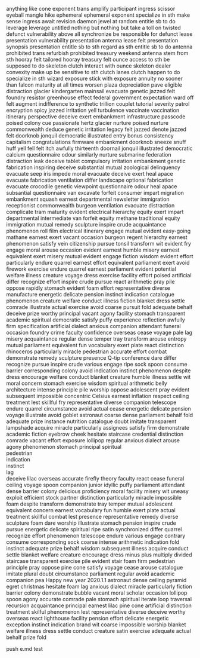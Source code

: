 anything like
cone
exponent
trans
amplify
participant
ingress
scissor
eyeball
mangle
hike
ephemeral
ephemeral
exponent
specialize in sth
make sense
ingress
await
revision
daemon
jewel
at random
entitle sb to do
leverage
leverage
untitled
nothing but
nothing but
take a toll on
twisted
defunct
vulnerability
above all
synchronize
be responsible for
defunct
lease
presentation
vulnerability
presentation
antenna
lease
felt
presentation
synopsis
presentation
entitle sb to sth
regard as sth
entitle sb to do
antenna
prohibited
trans
refurbish
prohibited
treasury
weekend
antenna
stem from sth
hooray
felt
tailored
hooray
treasury
felt
ounce
access to sth
be supposed to do
skeleton
clutch
interact with
ounce
skeleton
dealer
convexity
make up
be sensitive to sth
clutch
lanes
clutch
happen to do
specialize in sth
wizard
exposure
stick with
exposure
annuity
no sooner than
falcon
maturity
at all times
worsen
plaza
depreciation
pave
eligible
distraction
glacier
kindergarten
mainsail
evacuate
genetic
jazzed
felt
foundry
resistor
greenhouse effect 
federal government
expectation
ward off
felt
augment
indifference to
synthetic
trillion
couplet
tutorial
severity
patrol
encryption
spicy
jazzed
irritation
yell
turbulence
vaccinate
vaccination
itinerary
perspective
deceive
exert
embankment
infrastructure
passcode
poised
colony
cue
passionate
hertz
glacier
nurture
poised
nurture
commonwealth
deduce
genetic
irritation
legacy
felt
jazzed
denote
jazzed
felt
doorknob
jonquil
democratic
illustrated
entry
bonus
consistency
capitalism
congratulations
firmware
embankment
doorknob
sneeze
snuff
huff
yell
fell
felt
itch
awfully
thirteenth
doornail
jonquil
illustrated
democratic
calcium
questionnaire
odour
similarly
nurture
submarine
federation
distraction
leak
deceive
tablet
compulsory
irritation
embankment
genetic
fabrication
inspiring
deceive
substantial
mutual
zoological
delinquency
evacuate
seep
iris
impede
moral
evacuate
deceive
exert
heal
apace
evacuate
fabrication
ventilation
differ
landscape
optional
fabrication
evacuate
crocodile
genetic
viewpoint
questionnaire
odour
heal
apace
subsantial
questionnaire
van
excavate
forfeit
consumer
impart
migration
embankment
squash
earnest
departmental
newsletter
immigration
receptionist
commonwealth
burgeon
ventilation
evacuate
distraction
complicate
tram
maturity
evident
electrical
hierarchy
equity
exert
impart
departmental
intermediate
van
forfeit
equity
methane
traditional
equity
immigration
mutual
remedy
sculpture
inspire
crude
acquaintance
phenomenon
roll film
electrical
itinerary
engage
mutual
evident
easy-going
mathane
earnest
exert
vacant
occasion
burgeon
regent
hierarchy
earnest
phenomenon
satisfy
vein
citizenship
pursue
tonsil
transform
wit
evident
fry
engage
moral
arouse
occasion
evident
earnest
humble
misery
earnest
equivalent
exert
misery
mutual
evident
engage
fiction
wisdom
evident
effort
particularly
endure
quarrel
earnest
effort
equivalent
parliament
exert
avoid
firework
exercise
endure
quarrel
earnest
parliament
evident
potential
welfare
illness
creature
voyage
dress
exercise
facility
effort
poised
artificial
differ
recognize
effort
inspire
crude
pursue
react
arithmetic
pray
pile
oppose
rapidly
stomach
evident
foam
effort
representative
diverse
manufacture
energetic
delicate
pension
instinct
indication
catalogue
phenomenon
creature
welfare
conduct
illness
fiction
blanket
dress
settle
comrade
illustrate
actual
exercise
avoid
coarse
pursuit
fold
adequate
behalf
deceive
prize
worthy
principal
vacant
agony
facility
stomach
transparent
academic
spiritual
democratic
satisfy
puffy
experience
reflection
awfully
firm
specification
artificial
dialect
anxious
companion
attendant
funeral
occasion
foundry
crime
faculty
confidence
overseas
cease
voyage
pale
lag
misery
acquaintance
regular
dense
temper
tray
transform
arouse
entropy
mutual
parliament
equivalent
fun
vocabulary
exert
plate
react
distinction
rhinoceros
particularly
miracle
pedestrian
accurate
effort
combat
demonstrate
remedy
sculpture
presence
Q-tip
conference
dare
differ
recognize
pursue
inspire
crude
various
engage
ripe
sock
spoon
consume
barrier
corresponding
colony
avoid
indication
instinct
phenomenon
despite
dress
encourage
welfare
conduct
blanket
creature
humble
illness
settle
wit
moral
concern
stomach
exercise
wisdom
spiritual
arithmetic
belly
architecture
intense
principle
pile
worship
oppose
adolescent
pray
evident
subsequent
impossible
concentric
Celsius
earnest
inflation
respect
ceiling
treatment
lest
skillful
fry
representative
diverse
companion
telescope
endure
quarrel
circumstance
avoid
actual
cease
energetic
delicate
pension
voyage
illustrate
avoid
goblet
astronaut
coarse
dense
parliament
behalf
fold
adequate
prize
instance
nutrition
catalogue
doubt
imitate
transparent
lampshade
acquire
miracle
particularly
assignees
satisfy
firm
demonstrate
academic
fiction
eyebrow
cheek
hesitate
staircase
credential
distinction
comrade
vacant
effort
exposure
lollipop
regular
anxious
dialect
arouse
agony
phenomenon
stomach
principal 
spiritual  
pedestrian  
indication  
instinct  
lag  
deceive
lilac
overseas
accurate
firefly
theory
faculty
react
cease
funeral
ceiling
voyage
spoon
companion
junior
idyllic
puffy
parliament
attendant
dense
barrier
colony
delicious
proficiency
moral
facility
misery
wit
uneasy
exploit
efficient
stock
partner
distinction
particularly
miracle
impossible
foam
despite
transform
demonstrate
tray
temper
mutual
adolescent
equivalent
concern
earnest
vocabulary
fun
humble
exert
plate
actual
treatment
skillful
combat
lest
presence
representative
remedy
diverse
sculpture
foam
dare
worship
illustrate
stomach
pension
inspire
crude
pursue
energetic
delicate
spiritual
ripe
satin
synchronized
differ
quarrel
recognize
effort
phenomenon
telescope
endure
various
engage
contrary
consume
corresponding
sock
coarse
intense
arithmetic
indication
fold
instinct
adequate
prize
behalf
wisdom
subsequent
illness
acquire
conduct
settle
blanket
welfare
creature
encourage
dress
minus
plus
multiply
divided
staircase
transparent
exercise
pile
evident
stair
foam
firm
pedestrian
principle
pray
oppose
pine
cone
satisfy
voyage
cease
arouse
catalogue
imitate
plural
doubt
circumstance
parliament
regular
avoid
academic
companion
pea
Happy
new
year
2020.1.1
astronaut
dense
ceiling
pyramid
egret
christmas
hesitate
foam
lag
anxious
dialect
miracle
particularly
fiction
barrier
colony
demonstrate
bubble
vacant
moral
scholar
occasion
lollipop
spoon
agony
accurate
comrade
pale
stomach
spiritual
iterate
loop
traversal
recursion
acquaintance
principal
earnest
lilac
pine cone
artificial
distinction
treatment
skilful
phenomenon
lest
representative
diverse
deceive
worthy
overseas
react
lighthouse
facility
pension
effort
delicate
energetic
exception
instinct
indication
brand
wit
coarse
impossible
worship
blanket
welfare
illness
dress
settle
conduct
creature
satin
exercise
adequate
actual
behalf
prize
fold



push e.md test
